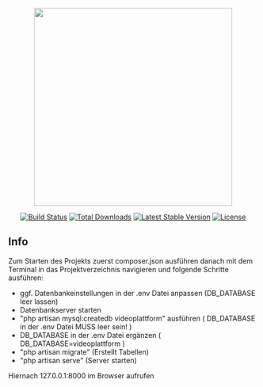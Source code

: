 
<p align="center"><a href="https://laravel.com" target="_blank"><img src="https://raw.githubusercontent.com/laravel/art/master/logo-lockup/5%20SVG/2%20CMYK/1%20Full%20Color/laravel-logolockup-cmyk-red.svg" width="400"></a></p>

<p align="center">
<a href="https://travis-ci.org/laravel/framework"><img src="https://travis-ci.org/laravel/framework.svg" alt="Build Status"></a>
<a href="https://packagist.org/packages/laravel/framework"><img src="https://poser.pugx.org/laravel/framework/d/total.svg" alt="Total Downloads"></a>
<a href="https://packagist.org/packages/laravel/framework"><img src="https://poser.pugx.org/laravel/framework/v/stable.svg" alt="Latest Stable Version"></a>
<a href="https://packagist.org/packages/laravel/framework"><img src="https://poser.pugx.org/laravel/framework/license.svg" alt="License"></a>
</p>

## Info

Zum Starten des Projekts zuerst composer.json ausführen danach mit dem Terminal in das Projektverzeichnis navigieren und folgende Schritte ausführen:

-  ggf. Datenbankeinstellungen in der .env Datei anpassen (DB_DATABASE leer lassen)
-  Datenbankserver starten
- "php artisan mysql:createdb videoplattform" ausführen ( DB_DATABASE in der .env Datei MUSS leer sein! )
-  DB_DATABASE in der .env Datei ergänzen ( DB_DATABASE=videoplattform )
- "php artisan migrate" (Erstellt Tabellen)
- "php artisan serve"   (Server starten)

Hiernach 127.0.0.1:8000 im Browser aufrufen
